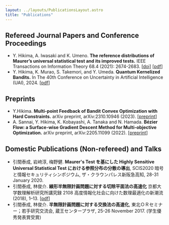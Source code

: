 ```yaml
---
layout: ../layouts/PublicationsLayout.astro
title: "Publications"
---
```


## Refereed Journal Papers and Conference Proceedings

- Y. Hikima, A. Iwasaki and K. Umeno. **The reference distributions of Maurer’s universal statistical test and its improved tests.** IEEE Transactions on Information Theory 68.4 (2021): 2674-2683. [[doi](https://doi.org/10.1109/TIT.2021.3131691)] [[pdf](https://ieeexplore.ieee.org/stamp/stamp.jsp?arnumber=9631293)]
- Y. Hikima, K. Murao, S. Takemori, and Y. Umeda. **Quantum Kernelized Bandits.** In The 40th Conference on Uncertainty in Artificial Intelligence (UAI), 2024. [[pdf](https://openreview.net/pdf?id=3GtCwa9nky)]

## Preprints

- Y.Hikima. **Multi-point Feedback of Bandit Convex Optimization with Hard Constraints.** arXiv preprint, arXiv:2310.10946 (2023). [[preprint](https://arxiv.org/abs/2310.10946)]
- A. Sannai, Y. Hikima, K. Kobayashi, A. Tanaka and N. Hamada. **Bézier Flow: a Surface-wise Gradient Descent Method for Multi-objective Optimization.** arXiv preprint, arXiv:2205.11099 (2022). [[preprint](https://arxiv.org/abs/2205.11099)]

## Domestic Publications (Non-refereed) and Talks

- 引間泰成, 岩﨑淳, 梅野健. **Maurer's Test を基にした Highly Sensitive Universal Statistical Test における参照分布の分散の導出**, SCIS2020 暗号と情報セキュリティシンポジウム, ザ・クラウンパレス新阪急高知, 28-31 January 2020.
- 引間泰成, 林俊介. **線形半無限計画問題に対する切除平面法の高速化** 京都大学数理解析研究所講究録 2108 高度情報化社会に向けた数理最適化の新潮流 (2018), 1–13. [[pdf](https://www.kurims.kyoto-u.ac.jp/~kyodo/kokyuroku/contents/pdf/2108-01.pdf)]
- 引間泰成, 林俊介. **半無限計画問題に対する交換法の高速化**, 東北ＯＲセミナー；若手研究交流会, 蔵王センタープラザ, 25-26 November 2017. (学生優秀発表賞受賞)

<!-- 
## hoge

AstroPaper is a minimal, responsive and SEO-friendly Astro blog theme. I designed and crafted this based on [my personal blog](https://satnaing.dev/blog).

This theme is aimed to be accessible out of the box. Light and dark mode are supported by
default and additional color schemes can also be configured.

This theme is self-documented \_ which means articles/posts in this theme can also be considered as documentations. So, see the documentation for more info.

<div>
  <img src="/assets/dev.svg" class="sm:w-1/2 mx-auto" alt="coding dev illustration">
</div>

## Tech Stack

This theme is written in vanilla JavaScript (+ TypeScript for type checking) and a little bit of ReactJS for some interactions. TailwindCSS is used for styling; and Markdown is used for blog contents.

## Features

Here are certain features of this site.

- fully responsive and accessible
- SEO-friendly
- light & dark mode
- fuzzy search
- super fast performance
- draft posts
- pagination
- sitemap & rss feed
- highly customizable

If you like this theme, you can star/contribute to the [repo](https://github.com/satnaing/astro-paper).  
Or you can even give any feedback via my [email](mailto:contact@satnaing.dev). -->
